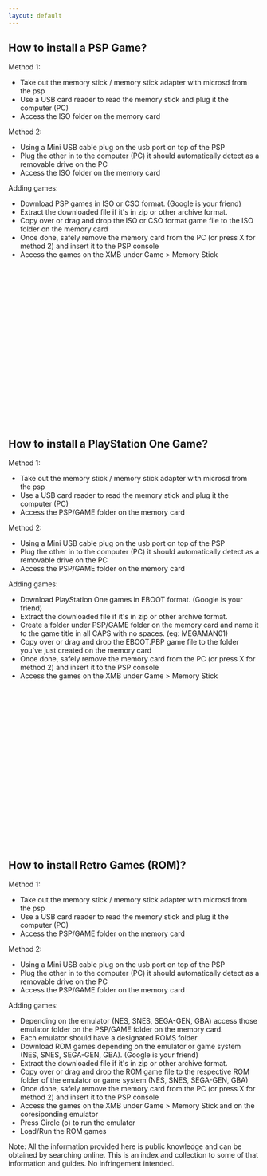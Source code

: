 ```yaml
---
layout: default
---
```

## How to install a PSP Game?
Method 1:  
* Take out the memory stick / memory stick adapter with microsd from the psp
*	Use a USB card reader to read the memory stick and plug it the computer (PC)
*	Access the ISO folder on the memory card

Method 2:
*	Using a Mini USB cable plug on the usb port on top of the PSP
*	Plug the other in to the computer (PC) it should automatically detect as a removable drive on the PC
*	Access the ISO folder on the memory card

Adding games:
* Download PSP games in ISO or CSO format. (Google is your friend)
*	Extract the downloaded file if it's in zip or other archive format.
* Copy over or drag and drop the ISO or CSO format game file to the ISO folder on the memory card
*	Once done, safely remove the memory card from the PC (or press X for method 2) and insert it to the PSP console
*	Access the games on the XMB under Game > Memory Stick
<iframe width="100%" height="315" src="" frameborder="0"></iframe>

## How to install a PlayStation One Game?
Method 1:  
* Take out the memory stick / memory stick adapter with microsd from the psp
*	Use a USB card reader to read the memory stick and plug it the computer (PC)
*	Access the PSP/GAME folder on the memory card

Method 2:
*	Using a Mini USB cable plug on the usb port on top of the PSP
*	Plug the other in to the computer (PC) it should automatically detect as a removable drive on the PC
*	Access the PSP/GAME folder on the memory card 

Adding games:
* Download PlayStation One games in EBOOT format. (Google is your friend)
*	Extract the downloaded file if it's in zip or other archive format.
*	Create a folder under PSP/GAME folder on the memory card and name it to the game title in all CAPS with no spaces. (eg: MEGAMAN01)
* Copy over or drag and drop the EBOOT.PBP game file to the folder you've just created on the memory card
*	Once done, safely remove the memory card from the PC (or press X for method 2) and insert it to the PSP console
*	Access the games on the XMB under Game > Memory Stick
<iframe width="100%" height="315" src="" frameborder="0"></iframe>

## How to install Retro Games (ROM)?
Method 1:  
* Take out the memory stick / memory stick adapter with microsd from the psp
*	Use a USB card reader to read the memory stick and plug it the computer (PC)
*	Access the PSP/GAME folder on the memory card

Method 2:
*	Using a Mini USB cable plug on the usb port on top of the PSP
*	Plug the other in to the computer (PC) it should automatically detect as a removable drive on the PC
*	Access the PSP/GAME folder on the memory card 

Adding games:
* Depending on the emulator (NES, SNES, SEGA-GEN, GBA) access those emulator folder on the PSP/GAME folder on the memory card.
* Each emulator should have a designated ROMS folder
* Download ROM games depending on the emulator or game system (NES, SNES, SEGA-GEN, GBA). (Google is your friend)
*	Extract the downloaded file if it's in zip or other archive format.
*	Copy over or drag and drop the ROM game file to the respective ROM folder of the emulator or game system (NES, SNES, SEGA-GEN, GBA)
*	Once done, safely remove the memory card from the PC (or press X for method 2) and insert it to the PSP console
*	Access the games on the XMB under Game > Memory Stick and on the coresiponding emulator
* Press Circle (o) to run the emulator
* Load/Run the ROM games

Note: All the information provided here is public knowledge and can be obtained by searching online. This is an index and collection to some of that information and guides. No infringement intended.
